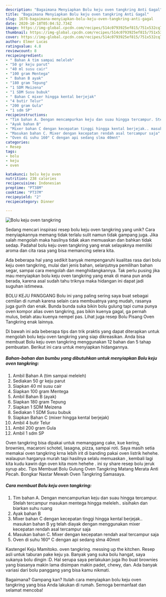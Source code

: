 ```yaml
---
description: "Bagaimana Menyiapkan Bolu keju oven tangkring Anti Gagal"
title: "Bagaimana Menyiapkan Bolu keju oven tangkring Anti Gagal"
slug: 1678-bagaimana-menyiapkan-bolu-keju-oven-tangkring-anti-gagal
date: 2020-10-18T05:04:52.734Z
image: https://img-global.cpcdn.com/recipes/514c0793925ef815/751x532cq70/bolu-keju-oven-tangkring-foto-resep-utama.jpg
thumbnail: https://img-global.cpcdn.com/recipes/514c0793925ef815/751x532cq70/bolu-keju-oven-tangkring-foto-resep-utama.jpg
cover: https://img-global.cpcdn.com/recipes/514c0793925ef815/751x532cq70/bolu-keju-oven-tangkring-foto-resep-utama.jpg
author: Elmer Lucas
ratingvalue: 4.8
reviewcount: 8
recipeingredient:
- " Bahan A tim sampai meleleh"
- "50 gr keju parut"
- "40 ml susu cair"
- "100 gram Mentega"
- " Bahan B ayak"
- "180 gram Tepung"
- "1 SDM Meizena"
- "1 SDM Susu bubuk"
- " Bahan C mixer hingga kental berjejak"
- "4 butir Telur"
- "200 gram Gula"
- "1 sdm SP"
recipeinstructions:
- "Tim bahan A. Dengan mencampurkan keju dan suau hingga tercampur. Stelah tercampur masukan mentega hingga meleleh.. sisihakn dan biarkan suhu ruang"
- "Ayak bahan B"
- "Mixer bahan C dengan kecepatan tinggi hingga kental berjejak.. masukan bahan B yg telah diayak dengan menggunakan mixer kecepatan rendah asal tercampur saja"
- "Masukan bahan C. Mixer dengan kecepatan rendah asal tercampur saja"
- "Oven di suhu 160° C dengan api sedang slma 40mnt"
categories:
- Resep
tags:
- bolu
- keju
- oven

katakunci: bolu keju oven 
nutrition: 238 calories
recipecuisine: Indonesian
preptime: "PT38M"
cooktime: "PT37M"
recipeyield: "2"
recipecategory: Dinner

---
```



![Bolu keju oven tangkring](https://img-global.cpcdn.com/recipes/514c0793925ef815/751x532cq70/bolu-keju-oven-tangkring-foto-resep-utama.jpg)

Sedang mencari inspirasi resep bolu keju oven tangkring yang unik? Cara menyiapkannya memang tidak terlalu sulit namun tidak gampang juga. Jika salah mengolah maka hasilnya tidak akan memuaskan dan bahkan tidak sedap. Padahal bolu keju oven tangkring yang enak selayaknya memiliki aroma dan cita rasa yang bisa memancing selera kita.

Ada beberapa hal yang sedikit banyak mempengaruhi kualitas rasa dari bolu keju oven tangkring, mulai dari jenis bahan, selanjutnya pemilihan bahan segar, sampai cara mengolah dan menghidangkannya. Tak perlu pusing jika mau menyiapkan bolu keju oven tangkring yang enak di mana pun anda berada, karena asal sudah tahu triknya maka hidangan ini dapat jadi suguhan istimewa.

BOLU KEJU PANGGANG Bolu ini yang paling sering saya buat sebagai cemilan di rumah karena selain cara membuatnya yang mudah, rasanya juga gurih dan enak. Bunda bunda suka bikin bolu gulung tapi cuma punya oven kompor alias oven tangkring, pas bikin kuenya gagal, ga pernah mulus, belah atau kuenya nempel pas. Lihat juga resep Bolu Pisang Oven Tangkring enak lainnya.


Di bawah ini ada beberapa tips dan trik praktis yang dapat diterapkan untuk mengolah bolu keju oven tangkring yang siap dikreasikan. Anda bisa membuat Bolu keju oven tangkring menggunakan 12 bahan dan 5 tahap pembuatan. Berikut ini cara untuk menyiapkan hidangannya.

<!--inarticleads1-->

##### Bahan-bahan dan bumbu yang dibutuhkan untuk menyiapkan Bolu keju oven tangkring:

1. Ambil  Bahan A (tim sampai meleleh)
1. Sediakan 50 gr keju parut
1. Siapkan 40 ml susu cair
1. Siapkan 100 gram Mentega
1. Ambil  Bahan B (ayak)
1. Siapkan 180 gram Tepung
1. Siapkan 1 SDM Meizena
1. Sediakan 1 SDM Susu bubuk
1. Siapkan  Bahan C (mixer hingga kental berjejak)
1. Ambil 4 butir Telur
1. Ambil 200 gram Gula
1. Ambil 1 sdm SP


Oven tangkring bisa dipakai untuk memanggang cake, kue kering, brownies, macaroni schotel, lasagna, pizza, sampai roti. Saya masih setia memakai oven tangkring krna lebih irit di banding pakai oven listrik hehehe. walaupun harganya murah tapi hasilnya selalu memuaskan , kembali lagi kita kudu kawin dgn oven kita mom hehehe . ini sy share resep bolu jeruk syrup abc. Tips Membuat Bolu Gulung Oven Tangkring Matang Merata Anti Pecah. Bongkar Nastar Mewah Oven Tangkring Samasaya. 

<!--inarticleads2-->

##### Cara membuat Bolu keju oven tangkring:

1. Tim bahan A. Dengan mencampurkan keju dan suau hingga tercampur. Stelah tercampur masukan mentega hingga meleleh.. sisihakn dan biarkan suhu ruang
1. Ayak bahan B
1. Mixer bahan C dengan kecepatan tinggi hingga kental berjejak.. masukan bahan B yg telah diayak dengan menggunakan mixer kecepatan rendah asal tercampur saja
1. Masukan bahan C. Mixer dengan kecepatan rendah asal tercampur saja
1. Oven di suhu 160° C dengan api sedang slma 40mnt


Kastengel Keju Mamitoko. oven tangkring. messing up the kitchen. Resep asli untuk taburan pake keju ya. Banyak yang suka bolu hangat, saya sukanya bolu dingin :D. Hal serupa saya perlakukan juga lho buat brownies yang biasanya makin lama disimpan makin padet, chewy, dan. Ada banyak variasi dari bolu panggang yang bisa kamu nikmati. 

Bagaimana? Gampang kan? Itulah cara menyiapkan bolu keju oven tangkring yang bisa Anda lakukan di rumah. Semoga bermanfaat dan selamat mencoba!
